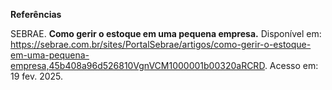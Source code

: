 **Referências**

 

SEBRAE. <b>Como gerir o estoque em uma pequena empresa.</b> Disponível em: https://sebrae.com.br/sites/PortalSebrae/artigos/como-gerir-o-estoque-em-uma-pequena-empresa,45b408a96d526810VgnVCM1000001b00320aRCRD. Acesso em: 19 fev. 2025. 
